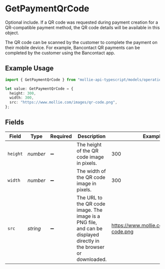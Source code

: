 # GetPaymentQrCode

Optional include. If a QR code was requested during payment creation for a QR-compatible payment method,
the QR code details will be available in this object.

The QR code can be scanned by the customer to complete the payment on their mobile device. For example,
Bancontact QR payments can be completed by the customer using the Bancontact app.

## Example Usage

```typescript
import { GetPaymentQrCode } from "mollie-api-typescript/models/operations";

let value: GetPaymentQrCode = {
  height: 300,
  width: 300,
  src: "https://www.mollie.com/images/qr-code.png",
};
```

## Fields

| Field                                                                                                              | Type                                                                                                               | Required                                                                                                           | Description                                                                                                        | Example                                                                                                            |
| ------------------------------------------------------------------------------------------------------------------ | ------------------------------------------------------------------------------------------------------------------ | ------------------------------------------------------------------------------------------------------------------ | ------------------------------------------------------------------------------------------------------------------ | ------------------------------------------------------------------------------------------------------------------ |
| `height`                                                                                                           | *number*                                                                                                           | :heavy_minus_sign:                                                                                                 | The height of the QR code image in pixels.                                                                         | 300                                                                                                                |
| `width`                                                                                                            | *number*                                                                                                           | :heavy_minus_sign:                                                                                                 | The width of the QR code image in pixels.                                                                          | 300                                                                                                                |
| `src`                                                                                                              | *string*                                                                                                           | :heavy_minus_sign:                                                                                                 | The URL to the QR code image. The image is a PNG file, and can be displayed directly in the browser or<br/>downloaded. | https://www.mollie.com/images/qr-code.png                                                                          |